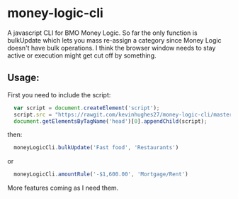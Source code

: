 money-logic-cli
===============

A javascript CLI for BMO Money Logic. So far the only function is bulkUpdate which lets you mass re-assign a category since Money Logic doesn't have bulk operations. I think the browser window needs to stay active or execution might get cut off by something.

Usage:
------

First you need to include the script:

```javascript
  var script = document.createElement('script');
  script.src = "https://rawgit.com/kevinhughes27/money-logic-cli/master/build/bundle.js";
  document.getElementsByTagName('head')[0].appendChild(script);
```

then:

```javascript
  moneyLogicCli.bulkUpdate('Fast food', 'Restaurants')
```

or

```javascript
  moneyLogicCli.amountRule('-$1,600.00', 'Mortgage/Rent')
```

More features coming as I need them.
